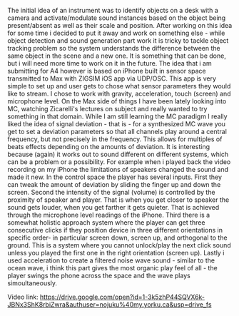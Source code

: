 The initial idea of an instrument was to identify objects on a desk with a camera and activate/modulate sound instances based on the object being present/absent as well as their scale and position. After working on this idea for some time i decided to put it away and work on something else - while object detection and sound generation part work it is tricky to tackle object tracking problem so the system understands the difference between the same object in the scene and a new one. It is something that can be done, but i will need more time to work on it in the future. The idea that i am submitting for A4 however is based on iPhone built in sensor space transmitted to Max with ZIGSIM iOS app via UDP/OSC. This app is very simple to set up and user gets to chose what sensor parameters they would like to stream. I chose to work with gravity, acceleration, touch (screen) and microphone level. On the Max side of things I have been lately looking into MC, watching Zicarelli's lectures on subject and really wanted to try something in that domain. While I am still learning the MC paradigm I really liked the idea of signal deviation - that is - for a synthesized MC wave you get to set a deviation parameters so that all channels play around a central frequency, but not precisely in the frequency. This allows for multiples of beats effects depending on the amounts of deviation. It is interesting because (again) it works out to sound different on different systems, which can be a problem or a possibility. For example when i played back the video recording on my iPhone the limitations of speakers changed the sound and made it new. 
In the control space the player has several inputs. First they can tweak the amount of deviation by sliding the finger up and down the screen. Second the intensity of the signal (volume) is controlled by the proximity of speaker and player. That is when you get closer to speaker the sound gets louder, when you get farther it gets quieter. That is achieved through the microphone level readings of the iPhone. Third there is a somewhat holistic approach system where the player can get three consecutive clicks if they position device in three different orientations in specific order- in particular screen down, screen up, and orthogonal to the ground. This is a system where you cannot unlock/play the next click sound unless you played the first one in the right orientation (screen up). Lastly i used acceleration to create a filtered noise wave sound - similar to the ocean wave, i think this part gives the most organic play feel of all - the player swings the phone across the space and the wave plays simoultaneously. 

Video link: https://drive.google.com/open?id=1-3k5zhP44SQVX6k-JBNx3ShK8rbiZwra&authuser=nojuku%40my.yorku.ca&usp=drive_fs
